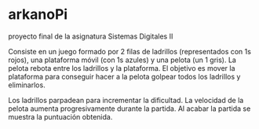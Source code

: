 # arkanoPi
proyecto final de la asignatura Sistemas Digitales II


Consiste en un juego formado por 2 filas de ladrillos (representados con 1s rojos), una plataforma móvil (con 1s azules) y una pelota (un 1 gris). 
La pelota rebota entre los ladrillos y la plataforma. El objetivo es mover la plataforma para conseguir hacer a la pelota
golpear todos los ladrillos y eliminarlos.

Los ladrillos parpadean para incrementar la dificultad. La velocidad de la pelota aumenta progresivamente durante la partida. Al acabar la partida se muestra 
la puntuación obtenida.
